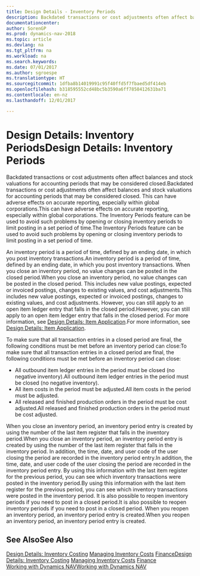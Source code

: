 ```yaml
---
title: Design Details - Inventory Periods
description: Backdated transactions or cost adjustments often affect balances and stock valuations for accounting periods that may be considered closed. This can have adverse effects on accurate reporting, especially within global corporations. The Inventory Periods feature can be used to avoid such problems by opening or closing inventory periods to limit posting in a set period of time.
documentationcenter: 
author: SorenGP
ms.prod: dynamics-nav-2018
ms.topic: article
ms.devlang: na
ms.tgt_pltfrm: na
ms.workload: na
ms.search.keywords: 
ms.date: 07/01/2017
ms.author: sgroespe
ms.translationtype: HT
ms.sourcegitcommit: 1dfba8b14019991c95f40ffd5f7fbaed5df414eb
ms.openlocfilehash: b318595552cd48bc5b3590a6ff7858412631ba71
ms.contentlocale: en-nz
ms.lasthandoff: 12/01/2017

---
```

# <a name="design-details-inventory-periods"></a><span data-ttu-id="84167-105">Design Details: Inventory Periods</span><span class="sxs-lookup"><span data-stu-id="84167-105">Design Details: Inventory Periods</span></span>
<span data-ttu-id="84167-106">Backdated transactions or cost adjustments often affect balances and stock valuations for accounting periods that may be considered closed.</span><span class="sxs-lookup"><span data-stu-id="84167-106">Backdated transactions or cost adjustments often affect balances and stock valuations for accounting periods that may be considered closed.</span></span> <span data-ttu-id="84167-107">This can have adverse effects on accurate reporting, especially within global corporations.</span><span class="sxs-lookup"><span data-stu-id="84167-107">This can have adverse effects on accurate reporting, especially within global corporations.</span></span> <span data-ttu-id="84167-108">The Inventory Periods feature can be used to avoid such problems by opening or closing inventory periods to limit posting in a set period of time.</span><span class="sxs-lookup"><span data-stu-id="84167-108">The Inventory Periods feature can be used to avoid such problems by opening or closing inventory periods to limit posting in a set period of time.</span></span>  

 <span data-ttu-id="84167-109">An inventory period is a period of time, defined by an ending date, in which you post inventory transactions.</span><span class="sxs-lookup"><span data-stu-id="84167-109">An inventory period is a period of time, defined by an ending date, in which you post inventory transactions.</span></span> <span data-ttu-id="84167-110">When you close an inventory period, no value changes can be posted in the closed period.</span><span class="sxs-lookup"><span data-stu-id="84167-110">When you close an inventory period, no value changes can be posted in the closed period.</span></span> <span data-ttu-id="84167-111">This includes new value postings, expected or invoiced postings, changes to existing values, and cost adjustments.</span><span class="sxs-lookup"><span data-stu-id="84167-111">This includes new value postings, expected or invoiced postings, changes to existing values, and cost adjustments.</span></span> <span data-ttu-id="84167-112">However, you can still apply to an open item ledger entry that falls in the closed period.</span><span class="sxs-lookup"><span data-stu-id="84167-112">However, you can still apply to an open item ledger entry that falls in the closed period.</span></span> <span data-ttu-id="84167-113">For more information, see [Design Details: Item Application](design-details-item-application.md).</span><span class="sxs-lookup"><span data-stu-id="84167-113">For more information, see [Design Details: Item Application](design-details-item-application.md).</span></span>  

 <span data-ttu-id="84167-114">To make sure that all transaction entries in a closed period are final, the following conditions must be met before an inventory period can close:</span><span class="sxs-lookup"><span data-stu-id="84167-114">To make sure that all transaction entries in a closed period are final, the following conditions must be met before an inventory period can close:</span></span>  

-   <span data-ttu-id="84167-115">All outbound item ledger entries in the period must be closed (no negative inventory).</span><span class="sxs-lookup"><span data-stu-id="84167-115">All outbound item ledger entries in the period must be closed (no negative inventory).</span></span>  
-   <span data-ttu-id="84167-116">All item costs in the period must be adjusted.</span><span class="sxs-lookup"><span data-stu-id="84167-116">All item costs in the period must be adjusted.</span></span>  
-   <span data-ttu-id="84167-117">All released and finished production orders in the period must be cost adjusted.</span><span class="sxs-lookup"><span data-stu-id="84167-117">All released and finished production orders in the period must be cost adjusted.</span></span>  

 <span data-ttu-id="84167-118">When you close an inventory period, an inventory period entry is created by using the number of the last item register that falls in the inventory period.</span><span class="sxs-lookup"><span data-stu-id="84167-118">When you close an inventory period, an inventory period entry is created by using the number of the last item register that falls in the inventory period.</span></span> <span data-ttu-id="84167-119">In addition, the time, date, and user code of the user closing the period are recorded in the inventory period entry.</span><span class="sxs-lookup"><span data-stu-id="84167-119">In addition, the time, date, and user code of the user closing the period are recorded in the inventory period entry.</span></span> <span data-ttu-id="84167-120">By using this information with the last item register for the previous period, you can see which inventory transactions were posted in the inventory period.</span><span class="sxs-lookup"><span data-stu-id="84167-120">By using this information with the last item register for the previous period, you can see which inventory transactions were posted in the inventory period.</span></span> <span data-ttu-id="84167-121">It is also possible to reopen inventory periods if you need to post in a closed period.</span><span class="sxs-lookup"><span data-stu-id="84167-121">It is also possible to reopen inventory periods if you need to post in a closed period.</span></span> <span data-ttu-id="84167-122">When you reopen an inventory period, an inventory period entry is created.</span><span class="sxs-lookup"><span data-stu-id="84167-122">When you reopen an inventory period, an inventory period entry is created.</span></span>  

## <a name="see-also"></a><span data-ttu-id="84167-123">See Also</span><span class="sxs-lookup"><span data-stu-id="84167-123">See Also</span></span>  
 <span data-ttu-id="84167-124">[Design Details: Inventory Costing](design-details-inventory-costing.md) [Managing Inventory Costs](finance-manage-inventory-costs.md) [Finance](finance.md)</span><span class="sxs-lookup"><span data-stu-id="84167-124">[Design Details: Inventory Costing](design-details-inventory-costing.md) [Managing Inventory Costs](finance-manage-inventory-costs.md) [Finance](finance.md)</span></span>  
 [<span data-ttu-id="84167-125">Working with Dynamics NAV</span><span class="sxs-lookup"><span data-stu-id="84167-125">Working with Dynamics NAV</span></span>](ui-work-product.md)

